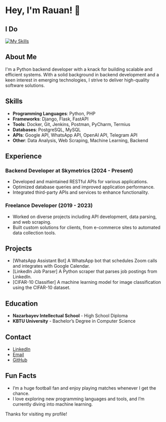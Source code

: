 # Hey, I'm Rauan! 👋

## I Do
[![My Skills](https://skillicons.dev/icons?i=py,django,github,docker,linkedin,postman,postgres,pycharm,rabbitmq,redis,selenium,tensowflow)](https://skillicons.dev)

## About Me
I'm a Python backend developer with a knack for building scalable and efficient systems. With a solid background in backend development and a keen interest in emerging technologies, I strive to deliver high-quality software solutions.

## Skills
- **Programming Languages**: Python, PHP
- **Frameworks**: Django, Flask, FastAPI
- **Tools**: Docker, Git, Jenkins, Postman, PyCharm, Termius
- **Databases**: PostgreSQL, MySQL
- **APIs**: Google API, WhatsApp API, OpenAI API, Telegram API
- **Other**: Data Analysis, Web Scraping, Machine Learning, Backend

## Experience
### Backend Developer at Skymetrics (2024 - Present)
- Developed and maintained RESTful APIs for various applications.
- Optimized database queries and improved application performance.
- Integrated third-party APIs and services to enhance functionality.

### Freelance Developer (2019 - 2023)
- Worked on diverse projects including API development, data parsing, and web scraping.
- Built custom solutions for clients, from e-commerce sites to automated data collection tools.

## Projects
- [WhatsApp Assistant Bot] A WhatsApp bot that schedules Zoom calls and integrates with Google Calendar. 
- [LinkedIn Job Parser] A Python scraper that parses job postings from LinkedIn. 
- [CIFAR-10 Classifier] A machine learning model for image classification using the CIFAR-10 dataset.

## Education
- **Nazarbayev Intellectual School** - High School Diploma
- **KBTU University** - Bachelor’s Degree in Computer Science

## Contact
- [LinkedIn](https://www.linkedin.com/in/devrauan/)
- [Email](mailto:nezoxplay555@gmail.com)
- [GitHub](https://github.com/kulmaganbetov)

## Fun Facts
- I’m a huge football fan and enjoy playing matches whenever I get the chance.
- I love exploring new programming languages and tools, and I’m currently diving into machine learning.

Thanks for visiting my profile! 
